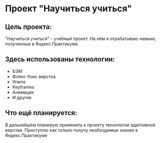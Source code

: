 # Проект "Научиться учиться"

## Цель проекта:
"Научиться учиться" - учебный проект. На нём я отрабатываю навыки, полученные в Яндекс.Практикуме.

## Здесь использованы технологии:
* БЭМ
* Флекс-бокс верстка
* Iframe
* Keyframes
* Анимация
* И другие

## Что ещё планируется:
В дальнейшем планирую применить к проекту технологии адаптивной верстки. Приступлю как только получу необходимые знания в Яндекс.Практикуме
